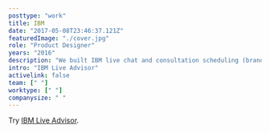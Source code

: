 ```yaml
---
posttype: "work"
title: IBM
date: "2017-05-08T23:46:37.121Z"
featuredImage: "./cover.jpg"
role: "Product Designer"
years: "2016"
description: "We built IBM live chat and consultation scheduling (branded as Live Advisor). Not going to lie, scheduling always sucks, my only hope is that this one is slightly less frustrating than the other ones out there."
intro: "IBM Live Advisor"
activelink: false
team: [" "]
worktype: [" "]
companysize: " "
---
```


Try [IBM Live Advisor](https://ibm.com/cloud).